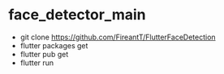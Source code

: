 # face_detector_main

- git clone https://github.com/FireantT/FlutterFaceDetection
- flutter packages get
- flutter pub get
- flutter run
